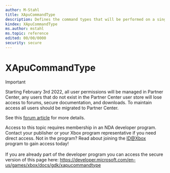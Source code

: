 ```yaml
---
author: M-Stahl
title: XApuCommandType
description: Defines the command types that will be performed on a single stream.
kindex: XApuCommandType
ms.author: mstahl
ms.topic: reference
edited: 00/00/0000
security: secure
---
```


# XApuCommandType
> [!IMPORTANT]
> Starting February 3rd 2022, all user permissions will be managed in Partner Center, any users that do not exist in the Partner Center user store will lose access to forums, secure documentation, and downloads. To maintain access all users should be migrated to Partner Center. <p></p>See this <a href="https://forums.xboxlive.com/articles/132187/breaking-change-user-access-for-forums-secure-docu.html">forum article</a> for more details.  

 Access to this topic requires membership in an NDA developer program. Contact your publisher or your Xbox program representative if you need direct access. Not in the program? Read about joining the <a href="https://www.xbox.com/Developers/id">ID@Xbox</a> program to gain access today!  <br/><br/>If you are already part of the developer program you can access the secure version of this page here: <a target="_blank" href="https://developer.microsoft.com/en-us/games/xbox/docs/gdk/xapucommandtype">https://developer.microsoft.com/en-us/games/xbox/docs/gdk/xapucommandtype</a>